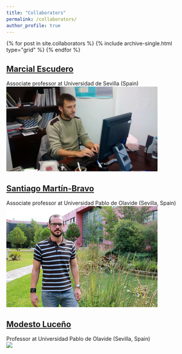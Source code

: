 ```yaml
---
title: "Collaborators"
permalink: /collaborators/
author_profile: true
---
```


{% for post in site.collaborators %}
  {% include archive-single.html type="grid" %}
{% endfor %}

## [Marcial Escudero](https://marcialescuderolab.weebly.com/)
Associate professor at Universidad de Sevilla (Spain)
<br/><img src='/images/collaborators/escudero.jpg' width="400"/>
## [Santiago Martín-Bravo](https://sites.google.com/site/smarbra/home)
Associate professor at Universidad Pablo de Olavide (Sevilla, Spain)
<br/><img src='/images/collaborators/martin-bravo.jpg' width="400"/>

## [Modesto Luceño](https://www.upo.es/bmib/contenido?pag=/portal/upo/profesores/mlucgar/profesor&menuid=25262&vE=)
Professor at Universidad Pablo de Olavide (Sevilla, Spain)
<br/><img src='/images/collaborators/luceño.jpg' width="400"/>